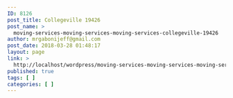 ```yaml
---
ID: 8126
post_title: Collegeville 19426
post_name: >
  moving-services-moving-services-moving-services-collegeville-19426
author: mrgabonijeff@gmail.com
post_date: 2018-03-28 01:48:17
layout: page
link: >
  http://localhost/wordpress/moving-services-moving-services-moving-services-collegeville-19426/
published: true
tags: [ ]
categories: [ ]
---
```

